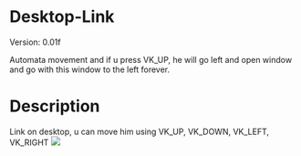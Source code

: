 # Desktop-Link
Version: 0.01f

Automata movement and if u press VK_UP, he will go left and open window and go with this window to the left forever.
# Description
Link on desktop, u can move him using VK_UP, VK_DOWN, VK_LEFT, VK_RIGHT
![](link.gif)

